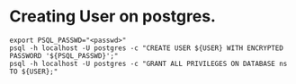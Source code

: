 # Creating User on postgres.

    export PSQL_PASSWD="<passwd>"
    psql -h localhost -U postgres -c "CREATE USER ${USER} WITH ENCRYPTED PASSWORD '${PSQL_PASSWD}';"
    psql -h localhost -U postgres -c "GRANT ALL PRIVILEGES ON DATABASE ns TO ${USER};"

